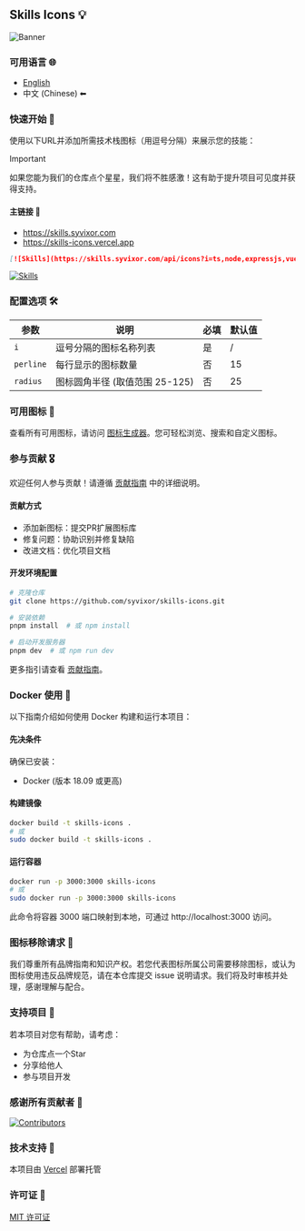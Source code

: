 ## Skills Icons 💡

![Banner](../../.github/banner.png)

### 可用语言 🌐

- [English](../../README.md)
- 中文 (Chinese) ⬅

### 快速开始 🚀

使用以下URL并添加所需技术栈图标（用逗号分隔）来展示您的技能：

> [!IMPORTANT]
> 如果您能为我们的仓库点个星星，我们将不胜感激！这有助于提升项目可见度并获得支持。

#### 主链接 🔗

- https://skills.syvixor.com
- https://skills-icons.vercel.app

```markdown
[![Skills](https://skills.syvixor.com/api/icons?i=ts,node,expressjs,vue,nuxt,mongodb,prisma)](https://github.com/syvixor/skills-icons)
```

[![Skills](https://skills.syvixor.com/api/icons?i=ts,node,expressjs,vue,nuxt,mongodb,prisma)](https://github.com/syvixor/skills-icons)

### 配置选项 🛠️

| 参数       | 说明                                      | 必填   | 默认值  |
|------------|------------------------------------------|--------|---------|
| `i`        | 逗号分隔的图标名称列表                    | 是     | /       |
| `perline`  | 每行显示的图标数量                        | 否     | 15      |
| `radius`   | 图标圆角半径 (取值范围 25-125)            | 否     | 25      |

### 可用图标 🎨

查看所有可用图标，请访问 [图标生成器](https://builder.syvixor.com)。您可轻松浏览、搜索和自定义图标。

### 参与贡献 🎖️

欢迎任何人参与贡献！请遵循 [贡献指南](./CONTRIBUTING.md) 中的详细说明。

#### 贡献方式

- 添加新图标：提交PR扩展图标库
- 修复问题：协助识别并修复缺陷
- 改进文档：优化项目文档

#### 开发环境配置

```bash
# 克隆仓库
git clone https://github.com/syvixor/skills-icons.git

# 安装依赖
pnpm install  # 或 npm install

# 启动开发服务器
pnpm dev  # 或 npm run dev
```

更多指引请查看 [贡献指南](./CONTRIBUTING.md)。

### Docker 使用 🐳

以下指南介绍如何使用 Docker 构建和运行本项目：

#### 先决条件

确保已安装：
- Docker (版本 18.09 或更高)

#### 构建镜像

```bash
docker build -t skills-icons .
# 或
sudo docker build -t skills-icons .
```

#### 运行容器

```bash
docker run -p 3000:3000 skills-icons
# 或
sudo docker run -p 3000:3000 skills-icons
```
此命令将容器 3000 端口映射到本地，可通过 http://localhost:3000 访问。

### 图标移除请求 🚫

我们尊重所有品牌指南和知识产权。若您代表图标所属公司需要移除图标，或认为图标使用违反品牌规范，请在本仓库提交 issue 说明请求。我们将及时审核并处理，感谢理解与配合。

### 支持项目 💝

若本项目对您有帮助，请考虑：
- 为仓库点一个Star
- 分享给他人
- 参与项目开发

### 感谢所有贡献者 🙏

[![Contributors](https://contrib.rocks/image?repo=syvixor/skills-icons)](https://github.com/syvixor/skills-icons/graphs/contributors)

### 技术支持 🛟

本项目由 [Vercel](https://vercel.com) 部署托管

### 许可证 📝

[MIT 许可证](../../LICENSE)
